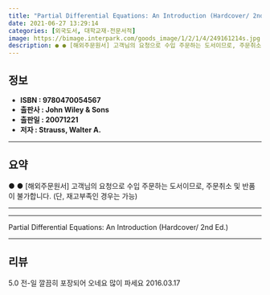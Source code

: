 ```yaml
---
title: "Partial Differential Equations: An Introduction (Hardcover/ 2nd Ed.)"
date: 2021-06-27 13:29:14
categories: [외국도서, 대학교재-전문서적]
image: https://bimage.interpark.com/goods_image/1/2/1/4/249161214s.jpg
description: ● ● [해외주문원서] 고객님의 요청으로 수입 주문하는 도서이므로, 주문취소 및 반품이 불가합니다. (단, 재고부족인 경우는 가능)
---
```


## **정보**

- **ISBN : 9780470054567**
- **출판사 : John Wiley & Sons**
- **출판일 : 20071221**
- **저자 : Strauss, Walter A.**

------



## **요약**

●  ●  [해외주문원서] 고객님의 요청으로 수입 주문하는 도서이므로, 주문취소 및 반품이 불가합니다. (단, 재고부족인 경우는 가능)

------



------


Partial Differential Equations: An Introduction (Hardcover/ 2nd Ed.) 

------


## **리뷰** 

5.0 전-일 깔끔히 포장되어 오네요 많이 파세요 2016.03.17 <br/>